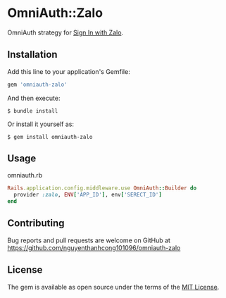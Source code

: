 # OmniAuth::Zalo

OmniAuth strategy for [Sign In with Zalo](https://developers.zalo.me/).

## Installation

Add this line to your application's Gemfile:

```ruby
gem 'omniauth-zalo'
```

And then execute:

    $ bundle install

Or install it yourself as:

    $ gem install omniauth-zalo

## Usage
omniauth.rb

```ruby
Rails.application.config.middleware.use OmniAuth::Builder do
  provider :zalo, ENV['APP_ID'], env['SERECT_ID']
end
```


## Contributing

Bug reports and pull requests are welcome on GitHub at https://github.com/nguyenthanhcong101096/omniauth-zalo

## License

The gem is available as open source under the terms of the [MIT License](https://opensource.org/licenses/MIT).

